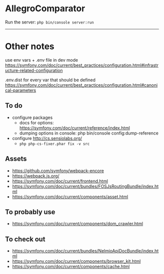AllegroComparator
===

Run the server: `php bin/console server:run`

---

Other notes
===

use env vars + .env file in dev mode
https://symfony.com/doc/current/best_practices/configuration.html#infrastructure-related-configuration

.env.dist for every var that should be defined
https://symfony.com/doc/current/best_practices/configuration.html#canonical-parameters

To do
---

* configure packages
    * docs for options: https://symfony.com/doc/current/reference/index.html
    * dumping options in console: php bin/console config:dump-reference
* configure http://cs.sensiolabs.org/
    * `php php-cs-fixer.phar fix -v src`

Assets
---

* https://github.com/symfony/webpack-encore
* https://webpack.js.org/
* https://symfony.com/doc/current/frontend.html
* https://symfony.com/doc/current/bundles/FOSJsRoutingBundle/index.html
* https://symfony.com/doc/current/components/asset.html

To probably use
---

* https://symfony.com/doc/current/components/dom_crawler.html

To check out
---

* https://symfony.com/doc/current/bundles/NelmioApiDocBundle/index.html
* https://symfony.com/doc/current/components/browser_kit.html
* https://symfony.com/doc/current/components/cache.html
